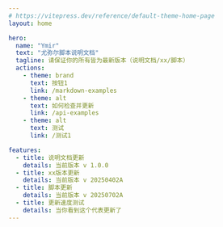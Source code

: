 ```yaml
---
# https://vitepress.dev/reference/default-theme-home-page
layout: home

hero:
  name: "Ymir"
  text: "尤弥尔脚本说明文档"
  tagline: 请保证你的所有皆为最新版本（说明文档/xx/脚本）
  actions:
    - theme: brand
      text: 按钮1
      link: /markdown-examples
    - theme: alt
      text: 如何检查并更新
      link: /api-examples
    - theme: alt
      text: 测试
      link: /测试1

features:
  - title: 说明文档更新
    details: 当前版本 v 1.0.0
  - title: xx版本更新
    details: 当前版本 v 20250402A
  - title: 脚本更新
    details: 当前版本 v 20250702A
  - title: 更新速度测试
    details: 当你看到这个代表更新了
---
```

